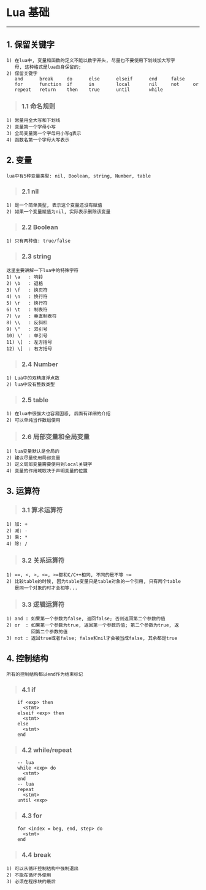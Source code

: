 # **Lua 基础** #
***


## **1. 保留关键字** ##
    1) 在lua中, 变量和函数的定义不能以数字开头, 尽量也不要使用下划线加大写字
       母, 这种格式是lua自身保留的;
    2) 保留关键字
       and      break     do      else      elseif      end     false     
       for      function  if      in        local       nil     not     or
       repeat   return    then    true      until       while
> ### **1.1 命名规则** ###
    1) 常量用全大写和下划线
    2) 变量第一个字母小写
    3) 全局变量第一个字母用小写g表示
    4) 函数名第一个字母大写表示



## **2. 变量** ##
    lua中有5种变量类型: nil, Boolean, string, Number, table
> ### **2.1 nil** ###
    1) 是一个简单类型, 表示这个变量还没有赋值
    2) 如果一个变量赋值为nil, 实际表示删除该变量
> ### **2.2 Boolean** ###
    1) 只有两种值: true/false
> ### **2.3 string** ###
    这里主要讲解一下lua中的特殊字符
    1) \a   : 响铃
    2) \b   : 退格
    3) \f   : 换页符
    4) \n   : 换行符
    5) \r   : 换行符
    6) \t   : 制表符
    7) \v   : 垂直制表符
    8) \\   : 反斜杠
    9) \"   : 双引号
    10) \'  : 单引号
    11) \[  : 左方括号
    12) \]  : 右方括号
> ### **2.4 Number** ###
    1) Lua中的双精度浮点数
    2) lua中没有整数类型
> ### **2.5 table** ###
    1) 在lua中很强大也容易困惑, 后面有详细的介绍
    2) 可以单纯当作数组使用
> ### **2.6 局部变量和全局变量** ###
    1) lua变量默认是全局的
    2) 建议尽量使用局部变量
    3) 定义局部变量需要使用到local关键字
    4) 变量的作用域取决于声明变量的位置



## **3. 运算符** ##
> ### **3.1 算术运算符** ###
    1) 加: +
    2) 减: -
    3) 乘: *
    4) 除: /
> ### **3.2 关系运算符** ###
    1) ==, <, >, <=, >=都和C/C++相同, 不同的是不等 ~=
    2) 比较table的时候, 因为table变量只是table对象的一个引用, 只有两个table
       是同一个对象的时才会相等...
> ### **3.3 逻辑运算符** ###
    1) and : 如果第一个参数为false, 返回false; 否则返回第二个参数的值
    2) or  : 如果第一个参数为true, 返回第一个参数的值; 第二个参数为true, 返
             回第二个参数的值
    3) not : 返回true或者false; false和nil才会被当成false, 其余都是true




## **4. 控制结构** ##
    所有的控制结构都以end作为结束标记
> ### **4.1 if** ###
        if <exp> then 
          <stmt>
        elseif <exp> then 
          <stmt>
        else 
          <stmt>
        end
> ### **4.2 while/repeat** ###
        -- lua
        while <exp> do 
          <stmt>
        end 
        -- lua
        repeat
          <stmt>
        until <exp>
> ### **4.3 for** ###
        for <index = beg, end, step> do 
          <stmt>
        end
> ### **4.4 break** ###
    1) 可以从循环控制结构中强制退出
    2) 不能在循坏外使用
    3) 必须在程序块的最后

